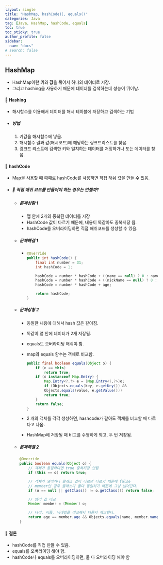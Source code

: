 ```yaml
---
layout: single
title: "HashMap, hashCode(), equals()"
categories: Java
tag: [Java, HashMap, hashCode, equals]
toc: true
toc_sticky: true
author_profile: false
sidebar:
  nav: "docs"
# search: false
---
```


## HashMap

- HashMap이란 **키**와 **값**을 묶어서 하나의 데이터로 저장.
- 그리고 hashing을 사용하기 때문에 데이터를 검색하는데 성능이 뛰어남.

#### 🧀 Hashing

- 해시함수를 이용해서 데이터를 해시 테이블에 저장하고 검색하는 기법

- ##### 방법

  1. 키값을 해시함수에 넣음.
  2. 해시함수 결과 값(해시코드)에 해당하는 링크드리스트를 찾음.
  3. 링크드 리스트에 검색한 키와 일치하는 데이터를 저장하거나 또는 데이터를 찾음.

#### 🍫 hashCode

- Map을 사용할 때 때때로 hashCode를 사용하면 직접 해쉬 값을 만들 수 있음.

- ##### 🔎 직접 해쉬 코드를 만들어야 하는 경우는 언젤까?

  - ##### 문제상황 1

    - 맵 안에 2개의 중복된 데이터를 저장
    - HashCode 값이 다르기 때문에, 내용이 똑같아도 중복저장 됨.
    - hashCode를 오버라이딩하면 직접 해쉬코드를 생성할 수 있음.

  - ##### 문제해결 1

    - ```java
      @Override
      public int hashCode() {
          final int number = 31;
          int hashCode = 1;
      
          hashCode = number * hashCode + ((name == null) ? 0 : name.hashCode());
          hashCode = number * hashCode + ((nickName == null) ? 0 : nickName.hashCode());
          hashCode = number * hashCode + age;
      
          return hashCode;
      }
      ```

  - ##### 문제상황 2

    - 동일한 내용에 대해서 hash 값은 같아짐.

    - 똑같이 맵 안에 데이터가 2개 저장됨.

    - equals도 오버라이딩 해줘야 함.

    - map의 equals 함수는 객체로 비교함.

      ```java
      public final boolean equals(Object o) {
          if (o == this)
              return true;
          if (o instanceof Map.Entry) {
              Map.Entry<?,?> e = (Map.Entry<?,?>)o;
              if (Objects.equals(key, e.getKey()) &&
              Objects.equals(value, e.getValue()))
              return true;
          }
          return false;
      }
      ```

    - 2 개의 객체를 각각 생성하면, hashcode가 같아도 객체를 비교할 때 다르다고 나옴.

    - HashMap에 저장될 때 비교를 수행하게 되고, 두 번 저장됨.

  - ##### 문제해결 2

    ```java
    @Override
    public boolean equals(Object o) {
        // 객체가 동일하다면 true 중복저장 안됨
        if (this == o) return true;
    
        // 객체가 널이거나 클래스 값이 다르면 다르기 때문에 false
        // member인 경우 클래스가 둘다 동일하기 때문에 그냥 넘어간다.
        if (o == null || getClass() != o.getClass()) return false;
    
        // 멤버 값 비교
        Member member = (Member) o;
    
        // 나이, 이름, 닉네임을 비교해서 다른지 체크한다.
        return age == member.age && Objects.equals(name, member.name) && Objects.equals(nickName, member.nickName);
    }
    ```

    

#### 📌 결론

- hashCode를 직접 만들 수 있음.
- equals를 오버라이딩 해야 함.
- hashCode나 equals를 오버라이딩하면, 둘 다 오버라이딩 해야 함
